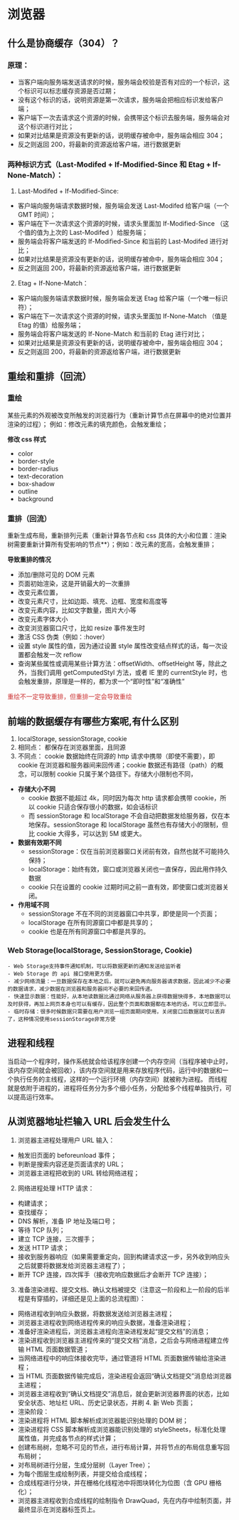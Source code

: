 # 浏览器

## 什么是协商缓存（304）？

### 原理：

- 当客户端向服务端发送请求的时候，服务端会校验是否有对应的一个标识，这个标识可以标志缓存资源是否过期；
- 没有这个标识的话，说明资源是第一次请求，服务端会把相应标识发给客户端；
- 客户端下一次去请求这个资源的时候，会携带这个标识去服务端，服务端会对这个标识进行对比；
- 如果对比结果是资源没有更新的话，说明缓存被命中，服务端会相应 304；
- 反之则返回 200，将最新的资源返给客户端，进行数据更新

### 两种标识方式（Last-Modifed + If-Modified-Since 和 Etag + If-None-Match）：

1. Last-Modifed + If-Modified-Since:

- 客户端向服务端请求数据时候，服务端会发送 Last-Modifed 给客户端（一个 GMT 时间）；
- 客户端在下一次请求这个资源的时候，请求头里面加 If-Modified-Since （这个值的值为上次的 Last-Modifed ）给服务端；
- 服务端会将客户端发送的 If-Modified-Since 和当前的 Last-Modifed 进行对比；
- 如果对比结果是资源没有更新的话，说明缓存被命中，服务端会相应 304；
- 反之则返回 200，将最新的资源返给客户端，进行数据更新

2. Etag + If-None-Match：

- 客户端向服务端请求数据时候，服务端会发送 Etag 给客户端（一个唯一标识符）；
- 客户端在下一次请求这个资源的时候，请求头里面加 If-None-Match （值是 Etag 的值）给服务端；
- 服务端会将客户端发送的 If-None-Match 和当前的 Etag 进行对比；
- 如果对比结果是资源没有更新的话，说明缓存被命中，服务端会相应 304；
- 反之则返回 200，将最新的资源返给客户端，进行数据更新

## 重绘和重排（回流）

### 重绘

某些元素的外观被改变所触发的浏览器行为（重新计算节点在屏幕中的绝对位置并渲染的过程）； 例如：修改元素的填充颜色，会触发重绘；

**修改 css 样式**

- color
- border-style
- border-radius
- text-decoration
- box-shadow
- outline
- background

### 重排（回流）

重新生成布局，重新排列元素（重新计算各节点和 css 具体的大小和位置：渲染树需要重新计算所有受影响的节点\*\*）；例如：改元素的宽高，会触发重排；

**导致重排的情况**

- 添加/删除可见的 DOM 元素
- 页面初始渲染，这是开销最大的一次重排
- 改变元素位置，
- 改变元素尺寸，比如边距、填充、边框、宽度和高度等
- 改变元素内容，比如文字数量，图片大小等
- 改变元素字体大小
- 改变浏览器窗口尺寸，比如 resize 事件发生时
- 激活 CSS 伪类（例如：:hover）
- 设置 style 属性的值，因为通过设置 style 属性改变结点样式的话，每一次设置都会触发一次 reflow
- 查询某些属性或调用某些计算方法：offsetWidth、offsetHeight 等，除此之外，当我们调用 getComputedStyl 方法，或者 IE 里的 currentStyle 时，也会触发重排，原理是一样的，都为求一个“即时性”和“准确性”

<font  color=#CC3333>重绘不一定导致重排，但重排一定会导致重绘</font>

## 前端的数据缓存有哪些方案呢,有什么区别

1. localStorage, sessionStorage, cookie
2. 相同点： 都保存在浏览器里面，且同源
3. 不同点：
   cookie 数据始终在同源的 http 请求中携带（即使不需要），即 cookie 在浏览器和服务器间来回传递；cookie 数据还有路径（path）的概念，可以限制 cookie 只属于某个路径下。存储大小限制也不同，

- **存储大小不同**
  - cookie 数据不能超过 4k，同时因为每次 http 请求都会携带 cookie，所以 cookie 只适合保存很小的数据，如会话标识
  - 而 sessionStorage 和 localStorage 不会自动把数据发给服务器，仅在本地保存。sessionStorage 和 localStorage 虽然也有存储大小的限制，但比 cookie 大得多，可以达到 5M 或更大。
- **数据有效期不同**
  - sessionStorage：仅在当前浏览器窗口关闭前有效，自然也就不可能持久保持；
  - localStorage：始终有效，窗口或浏览器关闭也一直保存，因此用作持久数据
  - cookie 只在设置的 cookie 过期时间之前一直有效，即使窗口或浏览器关闭。
- **作用域不同**
  - sessionStorage 不在不同的浏览器窗口中共享，即使是同一个页面；
  - localStorage 在所有同源窗口中都是共享的；
  - cookie 也是在所有同源窗口中都是共享的。

### Web Storage(localStorage, SessionStorage, Cookie)

    - Web Storage支持事件通知机制，可以将数据更新的通知发送给监听者
    - Web Storage 的 api 接口使用更方便。
    - 减少网络流量：一旦数据保存在本地之后，就可以避免再向服务器请求数据，因此减少不必要的数据请求，减少数据在浏览器和服务器间不必要的来回传递。
    - 快速显示数据：性能好，从本地读数据比通过网络从服务器上获得数据快得多，本地数据可以及时获得，再加上网页本身也可以有缓存，因此整个页面和数据都在本地的话，可以立即显示。
    - 临时存储：很多时候数据只需要在用户浏览一组页面期间使用，关闭窗口后数据就可以丢弃了，这种情况使用sessionStorage非常方便

## 进程和线程

当启动一个程序时，操作系统就会给该程序创建一个内存空间（当程序被中止时，该内存空间就会被回收），该内存空间就是用来存放程序代码，运行中的数据和一个执行任务的主线程，这样的一个运行环境（内存空间）就被称为进程。
而线程就是依附于进程的，进程将任务分为多个细小任务，分配给多个线程单独执行，可以提高运行效率。

## 从浏览器地址栏输入 URL 后会发生什么

1. 浏览器主进程处理用户 URL 输入：

- 触发旧页面的 beforeunload 事件；
- 判断是搜索内容还是页面请求的 URL；
- 浏览器主进程把收到的 URL 转给网络进程；

2. 网络进程处理 HTTP 请求：

- 构建请求；
- 查找缓存；
- DNS 解析，准备 IP 地址及端口号；
- 等待 TCP 队列；
- 建立 TCP 连接，三次握手；
- 发送 HTTP 请求；
- 接收到服务器响应（如果需要重定向，回到构建请求这一步，另外收到响应头之后就要将数据发给浏览器主进程了）；
- 断开 TCP 连接，四次挥手（接收完响应数据后才会断开 TCP 连接）；

3. 准备渲染进程、提交文档、确认文档被提交（注意这一阶段和上一阶段的后半程是有穿插的，详细还是见上面的总流程图）：

- 网络进程收到响应头数据，将数据发送给浏览器主进程；
- 浏览器主进程收到网络进程传来的响应头数据，准备渲染进程；
- 准备好渲染进程后，浏览器主进程向渲染进程发起“提交文档”的消息；
- 渲染进程收到浏览器主进程传来的“提交文档”消息，之后会与网络进程建立传输 HTML 页面数据管道；
- 当网络进程中的响应体接收完毕，通过管道将 HTML 页面数据传输给渲染进程；
- 当 HTML 页面数据传输完成后，渲染进程会返回“确认文档提交”消息给浏览器主进程；
- 浏览器主进程收到“确认文档提交”消息后，就会更新浏览器界面的状态，比如安全状态、地址栏 URL、历史记录状态，并刷 4. 新 Web 页面；
- 渲染阶段：
- 渲染进程将 HTML 脚本解析成浏览器能识别处理的 DOM 树；
- 渲染进程将 CSS 脚本解析成浏览器能识别处理的 styleSheets，标准化处理属性值，并完成各节点的样式计算；
- 创建布局树，忽略不可见的节点，进行布局计算，并将节点的布局信息重写回布局树；
- 对布局树进行分层，生成分层树（Layer Tree）；
- 为每个图层生成绘制列表，并提交给合成线程；
- 合成线程进行分块，并在栅格化线程池中将图块转化为位图（含 GPU 栅格化）；
- 浏览器主进程收到合成线程的绘制指令 DrawQuad，先在内存中绘制页面，并最终显示在浏览器标签页上。
